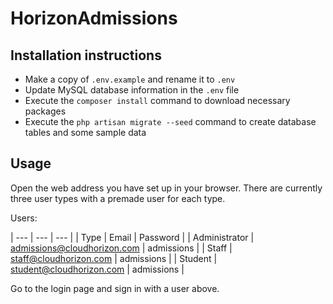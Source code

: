 # HorizonAdmissions

## Installation instructions

- Make a copy of `.env.example` and rename it to `.env`
- Update MySQL database information in the `.env` file
- Execute the `composer install` command to download necessary packages
- Execute the `php artisan migrate --seed` command to create database tables and some sample data

## Usage

Open the web address you have set up in your browser. There are currently three user types with a premade user for each type.

Users:

| --- | --- | --- |
| Type | Email | Password |
| Administrator | admissions@cloudhorizon.com | admissions |
| Staff | staff@cloudhorizon.com | admissions |
| Student | student@cloudhorizon.com | admissions |

Go to the login page and sign in with a user above.